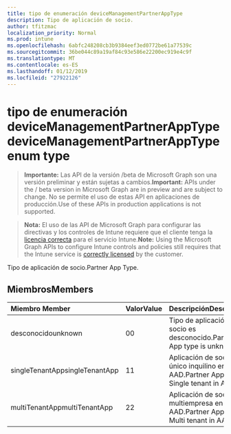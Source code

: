 ```yaml
---
title: tipo de enumeración deviceManagementPartnerAppType
description: Tipo de aplicación de socio.
author: tfitzmac
localization_priority: Normal
ms.prod: intune
ms.openlocfilehash: 6abfc248208cb3b9384eef3ed0772be61a77539c
ms.sourcegitcommit: 36be044c89a19af84c93e586e22200ec919e4c9f
ms.translationtype: MT
ms.contentlocale: es-ES
ms.lasthandoff: 01/12/2019
ms.locfileid: "27922126"
---
```

# <a name="devicemanagementpartnerapptype-enum-type"></a><span data-ttu-id="3425b-103">tipo de enumeración deviceManagementPartnerAppType</span><span class="sxs-lookup"><span data-stu-id="3425b-103">deviceManagementPartnerAppType enum type</span></span>

> <span data-ttu-id="3425b-104">**Importante:** Las API de la versión /beta de Microsoft Graph son una versión preliminar y están sujetas a cambios.</span><span class="sxs-lookup"><span data-stu-id="3425b-104">**Important:** APIs under the / beta version in Microsoft Graph are in preview and are subject to change.</span></span> <span data-ttu-id="3425b-105">No se permite el uso de estas API en aplicaciones de producción.</span><span class="sxs-lookup"><span data-stu-id="3425b-105">Use of these APIs in production applications is not supported.</span></span>

> <span data-ttu-id="3425b-106">**Nota:** El uso de las API de Microsoft Graph para configurar las directivas y los controles de Intune requiere que el cliente tenga la [licencia correcta](https://go.microsoft.com/fwlink/?linkid=839381) para el servicio Intune.</span><span class="sxs-lookup"><span data-stu-id="3425b-106">**Note:** Using the Microsoft Graph APIs to configure Intune controls and policies still requires that the Intune service is [correctly licensed](https://go.microsoft.com/fwlink/?linkid=839381) by the customer.</span></span>

<span data-ttu-id="3425b-107">Tipo de aplicación de socio.</span><span class="sxs-lookup"><span data-stu-id="3425b-107">Partner App Type.</span></span>
## <a name="members"></a><span data-ttu-id="3425b-108">Miembros</span><span class="sxs-lookup"><span data-stu-id="3425b-108">Members</span></span>
|<span data-ttu-id="3425b-109">Miembro	</span><span class="sxs-lookup"><span data-stu-id="3425b-109">Member</span></span>|<span data-ttu-id="3425b-110">Valor</span><span class="sxs-lookup"><span data-stu-id="3425b-110">Value</span></span>|<span data-ttu-id="3425b-111">Descripción</span><span class="sxs-lookup"><span data-stu-id="3425b-111">Description</span></span>|
|:---|:---|:---|
|<span data-ttu-id="3425b-112">desconocido</span><span class="sxs-lookup"><span data-stu-id="3425b-112">unknown</span></span>|<span data-ttu-id="3425b-113">0</span><span class="sxs-lookup"><span data-stu-id="3425b-113">0</span></span>|<span data-ttu-id="3425b-114">Tipo de aplicación de socio es desconocido.</span><span class="sxs-lookup"><span data-stu-id="3425b-114">Partner App type is unknown.</span></span>|
|<span data-ttu-id="3425b-115">singleTenantApp</span><span class="sxs-lookup"><span data-stu-id="3425b-115">singleTenantApp</span></span>|<span data-ttu-id="3425b-116">1</span><span class="sxs-lookup"><span data-stu-id="3425b-116">1</span></span>|<span data-ttu-id="3425b-117">Aplicación de socio es único inquilino en AAD.</span><span class="sxs-lookup"><span data-stu-id="3425b-117">Partner App is Single tenant in AAD.</span></span>|
|<span data-ttu-id="3425b-118">multiTenantApp</span><span class="sxs-lookup"><span data-stu-id="3425b-118">multiTenantApp</span></span>|<span data-ttu-id="3425b-119">2</span><span class="sxs-lookup"><span data-stu-id="3425b-119">2</span></span>|<span data-ttu-id="3425b-120">Aplicación de socio es multiempresa en AAD.</span><span class="sxs-lookup"><span data-stu-id="3425b-120">Partner App is Multi tenant in AAD.</span></span>|





